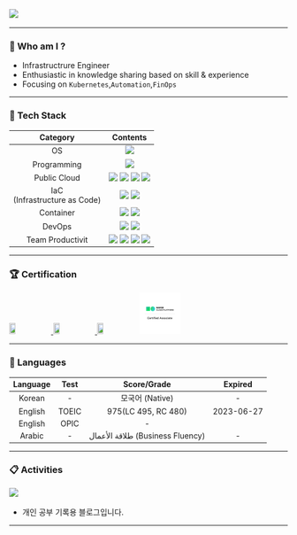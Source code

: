 
<img src="https://capsule-render.vercel.app/api?type=slice&color=auto&height=200&section=header&text=Nasir17&fontSize=60&rotate=13&fontAlign=70&fontAlignY=25&desc=Cloud%20native%20infrastructure%20engineer&descAlignY=43&descAlign=70&&animation=twinkling"/>

---

### :pushpin: Who am I ?

- Infrastructrure Engineer
- Enthusiastic in knowledge sharing based on skill & experience
- Focusing on `Kubernetes`,`Automation`,`FinOps` 

---

### :wrench: Tech Stack

|Category|Contents|
|:---:|:---:|
|OS|<img src="https://img.shields.io/badge/Linux-FCC624?style=flat&logo=Linux&logoColor=black"/>|
|Programming|<img src="https://img.shields.io/badge/Python-3776AB?style=flat&logo=Python&logoColor=white"/>|
|Public Cloud|<img src="https://img.shields.io/badge/AWS-232F3E?style=flat&logo=Amazon AWS&logoColor=white"/> <img src="https://img.shields.io/badge/Azure-0078D4?style=flat&logo=Microsoft Azure&logoColor=black"/> <img src="https://img.shields.io/badge/GCP-4285F4?style=flat&logo=Google Cloud&logoColor=white"/> <img src="https://img.shields.io/badge/NCP-03C75A?style=flat&logo=Naver&logoColor=white"/>|
|IaC<br>(Infrastructure as Code)|<img src="https://img.shields.io/badge/Ansible-EE0000?style=flat&logo=Ansible&logoColor=white"/> <img src="https://img.shields.io/badge/Terraform-7B42BC?style=flat&logo=Terraform&logoColor=white"/>|
|Container|<img src="https://img.shields.io/badge/Docker-2496ED?style=flat&logo=Docker&logoColor=white"/> <img src="https://img.shields.io/badge/Kubernetes-326CE5?style=flat&logo=Kubernetes&logoColor=white"/>|
|DevOps|<img src="https://img.shields.io/badge/Jenkins-D24939?style=flat&logo=Jenkins&logoColor=black"/> <img src="https://img.shields.io/badge/Argo-EF7B4D?style=flat&logo=Argo&logoColor=white"/>|
|Team Productivit|<img src="https://img.shields.io/badge/Git-F05032?style=flat&logo=Git&logoColor=white"/> <img src="https://img.shields.io/badge/Jira-0052CC?style=flat&logo=Jira&logoColor=white"/> <img src="https://img.shields.io/badge/Trello-0052CC?style=flat&logo=Trello&logoColor=white"/> <img src="https://img.shields.io/badge/Miro-050038?style=flat&logo=Miro&logoColor=white"/>|

---

### :trophy: Certification

<a href="https://www.credly.com/badges/7f86b7d2-27e2-46dd-a4a7-d2fecb6c2ac3/public_url"><img src="https://images.credly.com/size/340x340/images/0e284c3f-5164-4b21-8660-0d84737941bc/image.png" width="15%" height="15%"> <a href="https://www.credly.com/badges/6910cf4a-d57b-4661-8d6c-84621449fb6e/public_url"><img src="https://images.credly.com/size/340x340/images/be8fcaeb-c769-4858-b567-ffaaa73ce8cf/image.png" width="15%" height="15%"> <a href="https://www.credential.net/91ebef74-80ff-4159-820a-e0aa86025eec?key=e5ade0ef2f44280a46ac6cf19732a3695e8eb5c5953d135be394dddb8d9135eb#gs.9cdskt"><img src="https://images.credential.net/badge/tiny/tjbm0z2y_1660586578256_badge.png" width="15%" height="15%"><a href="https://github.com/nasir17git/nasir17git/blob/main/EDU%20PORTAL%20-%20NAVER%20CLOUD%20PLATFORM.pdf"><img src="/NCA.png" width="15%" height="15%"></a>



---

### :speech_balloon: Languages

|Language|Test|Score/Grade|Expired|
|:---:|:---:|:---:|:---:|
|Korean|-|모국어 (Native)|-|
|English|TOEIC|975(LC 495, RC 480)|2023-06-27|
|English|OPIC|-||
|Arabic|-| طلاقة الأعمال (Business Fluency)|-|


---

### :clipboard: Activities

<a href="https://nasir17git.github.io/"><img src="https://img.shields.io/badge/Blog-3884FF?style=flat&logo=GitBook&logoColor=white"/></a>
- 개인 공부 기록용 블로그입니다.

---

